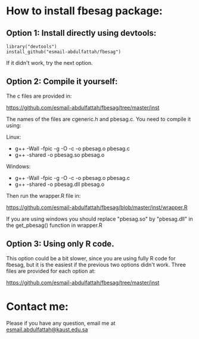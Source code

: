 # How to install fbesag package:

## Option 1: Install directly using devtools:

    library("devtools")
    install_github("esmail-abdulfattah/fbesag")

If it didn't work, try the next option.

## Option 2: Compile it yourself:

The c files are provided in:

https://github.com/esmail-abdulfattah/fbesag/tree/master/inst

The names of the files are cgeneric.h and pbesag.c. You need to compile it using:

Linux:

- g++ -Wall -fpic -g -O -c -o pbesag.o pbesag.c
- g++ -shared -o pbesag.so pbesag.o

Windows:

- g++ -Wall -fpic -g -O -c -o pbesag.o pbesag.c
- g++ -shared -o pbesag.dll pbesag.o

Then run the wrapper.R file in:

https://github.com/esmail-abdulfattah/fbesag/blob/master/inst/wrapper.R

If you are using windows you should replace "pbesag.so" by "pbesag.dll" in the get_pbesag() function in wrapper.R 

## Option 3: Using only R code.

This option could be a bit slower, since you are using fully R code for fbesag, but it is the easiest if the previous two options didn't work. 
Three files are provided for each option at:

https://github.com/esmail-abdulfattah/fbesag/tree/master/inst

# Contact me:

Please if you have any question, email me at esmail.abdulfattah@kaust.edu.sa
